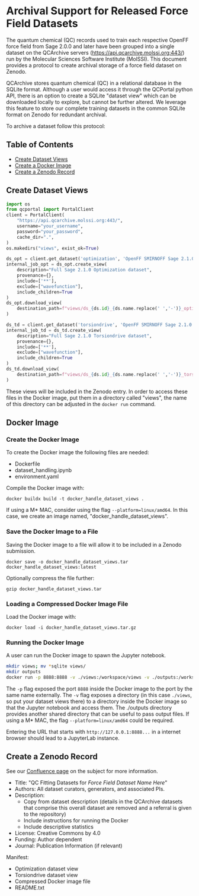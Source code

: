 # Archival Support for Released Force Field Datasets

The quantum chemical (QC) records used to train each respective OpenFF force field from Sage 2.0.0 and later have been grouped into a single dataset on the QCArchive servers (https://api.qcarchive.molssi.org:443/) run by the Molecular Sciences Software Institute (MolSSI). This document provides a protocol to create archival storage of a force field dataset on Zenodo.

QCArchive stores quantum chemical (QC) in a relational database in the SQLite format. Although a user would access it through the QCPortal python API, there is an option to create a SQLite "dataset view" which can be downloaded locally to explore, but cannot be further altered. We leverage this feature to store our complete training datasets in the common SQLite format on Zenodo for redundant archival.

To archive a dataset follow this protocol:

## Table of Contents

- [Create Dataset Views](#create-dataset-views)
- [Create a Docker Image](#create-the-docker-image)
- [Create a Zenodo Record](#create-a-zenodo-record)

## Create Dataset Views

```python
import os
from qcportal import PortalClient
client = PortalClient(
    "https://api.qcarchive.molssi.org:443/", 
    username="your_username",
    password="your_password",
    cache_dir=".",
)
os.makedirs("views", exist_ok=True)

ds_opt = client.get_dataset('optimization', 'OpenFF SMIRNOFF Sage 2.1.0')
internal_job_opt = ds_opt.create_view(
    description="Full Sage 2.1.0 Optimization dataset", 
    provenance={}, 
    include=['**'], 
    exclude=["wavefunction"], 
    include_children=True
)
ds_opt.download_view(
    destination_path=f"views/ds_{ds.id}_{ds.name.replace(' ','-')}_optimization_view.sqlite"
)

ds_td = client.get_dataset('torsiondrive', 'OpenFF SMIRNOFF Sage 2.1.0')
internal_job_td = ds_td.create_view(
    description="Full Sage 2.1.0 Torsiondrive dataset", 
    provenance={}, 
    include=['**'], 
    exclude=["wavefunction"], 
    include_children=True
)
ds_td.download_view(
    destination_path=f"views/ds_{ds.id}_{ds.name.replace(' ','-')}_torsiondrive_view.sqlite"
)
```

These views will be included in the Zenodo entry. In order to access these files in the Docker image, put them in a directory called "views", the name of this directory can be adjusted in the `docker run` command.

## Docker Image

### Create the Docker Image

To create the Docker image the following files are needed:

- Dockerfile
- dataset_handling.ipynb
- environment.yaml

Compile the Docker image with:

`docker buildx build -t docker_handle_dataset_views .`

If using a M* MAC, consider using the flag `--platform=linux/amd64`. In this case, we create an image named, "docker_handle_dataset_views".

### Save the Docker Image to a File

Saving the Docker image to a file will allow it to be included in a Zenodo submission.

`docker save -o docker_handle_dataset_views.tar docker_handle_dataset_views:latest`

Optionally compress the file further:

`gzip docker_handle_dataset_views.tar`

### Loading a Compressed Docker Image File

Load the Docker image with:

`docker load -i docker_handle_dataset_views.tar.gz`

### Running the Docker Image

A user can run the Docker image to spawn the Jupyter notebook.

```bash
mkdir views; mv *sqlite views/
mkdir outputs
docker run -p 8888:8888 -v ./views:/workspace/views -v ./outputs:/workspace/outputs docker_handle_dataset_views
```

The `-p` flag exposed the port `8888` inside the Docker image to the port by the same name externally. 
The `-v` flag exposes a directory (in this case `./views`, so put your dataset views there) to a directory inside the Docker image so that the Jupyter notebook and access them.
The ./outputs directory provides another shared directory that can be useful to pass output files.
If using a M* MAC, the flag `--platform=linux/amd64` could be required.

Entering the URL that starts with `http://127.0.0.1:8888...` in a internet browser should lead to a JupyterLab instance.

## Create a Zenodo Record

See our [Confluence page](https://openforcefield.atlassian.net/wiki/spaces/OFFO/pages/83951665/Zenodo) on the subject for more information.

- Title: "QC Fitting Datasets for *Force Field Dataset Name Here*"
- Authors: All dataset curators, generators, and associated PIs.
- Description: 
    - Copy from dataset description (details in the QCArchive datasets that comprise this overall dataset are removed and a referral is given to the repository)
    - Include instructions for running the Docker
    - Include descriptive statistics
- License: Creative Commons by 4.0
- Funding: Author dependent
- Journal: Publication Information (if relevant)

Manifest:

- Optimization dataset view
- Torsiondrive dataset view
- Compressed Docker image file
- README.txt